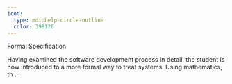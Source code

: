 ```yaml
---
icon:
  type: mdi:help-circle-outline
  color: 398126
---
```

Formal Specification

Having examined the software development process in detail, the student is now introduced to a more formal way to treat systems. Using mathematics, th ... 

